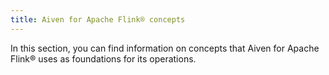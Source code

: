 ```yaml
---
title: Aiven for Apache Flink® concepts
---
```


In this section, you can find information on concepts that Aiven for
Apache Flink® uses as foundations for its operations.

